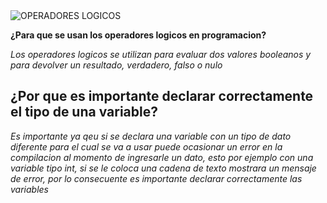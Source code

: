 <img alt="OPERADORES LOGICOS" src="[YOUR-DEFAULT-IMAGE](https://www.programacionfacil.org/images/cursos/c_sharp/curso-c-sharp.jpg)](https://www.programacionfacil.org/images/cursos/c_sharp/xcurso-c-sharp.jpg.pagespeed.ic.gtJxj0qt_H.webp)](https://upload.wikimedia.org/wikipedia/commons/thumb/d/d2/C_Sharp_Logo_2023.svg/800px-C_Sharp_Logo_2023.svg.png)">

**¿Para que se usan los operadores logicos en programacion?**

*Los operadores logicos se utilizan para evaluar dos valores booleanos y para devolver un resultado, verdadero, falso o nulo*

## ¿Por que es importante declarar correctamente el tipo de una variable?

*Es importante ya qeu si se declara una variable con un tipo de dato diferente para el cual se va a usar puede ocasionar un error en la compilacion al momento de ingresarle un dato, esto por ejemplo con una variable tipo int, si se le coloca una cadena de texto mostrara un mensaje de error, por lo consecuente es importante declarar correctamente las variables*

